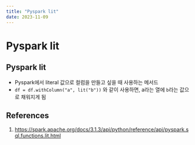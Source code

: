 ```yaml
---
title: "Pyspark lit"
date: 2023-11-09
---
```


# Pyspark lit

## Pyspark lit

- Pyspark에서 literal 값으로 컬럼을 만들고 싶을 때 사용하는 메서드
- `df = df.withColumn("a", lit("b"))` 와 같이 사용하면, a라는 열에 `b`라는 값으로 채워지게 됨

## References

1. https://spark.apache.org/docs/3.1.3/api/python/reference/api/pyspark.sql.functions.lit.html
